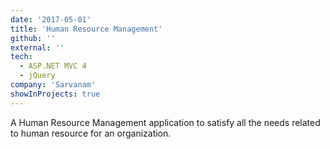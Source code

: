 ```yaml
---
date: '2017-05-01'
title: 'Human Resource Management'
github: ''
external: ''
tech:
  - ASP.NET MVC 4
  - jQuery
company: 'Sarvanam'
showInProjects: true
---
```


A Human Resource Management application to satisfy all the needs related to human resource for an organization.

